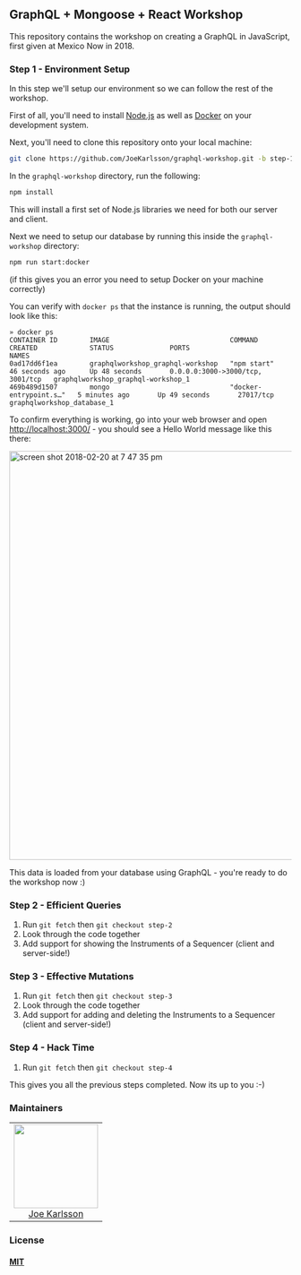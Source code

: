 ## GraphQL + Mongoose + React Workshop

This repository contains the workshop on creating a GraphQL in JavaScript, first given at Mexico Now in 2018.

### Step 1 - Environment Setup

In this step we'll setup our environment so we can follow the rest of the workshop.

First of all, you'll need to install [Node.js](https://nodejs.org/en/) as well as [Docker](https://www.docker.com/) on your development system.

Next, you'll need to clone this repository onto your local machine:

```bash
git clone https://github.com/JoeKarlsson/graphql-workshop.git -b step-1
```

In the `graphql-workshop` directory, run the following:

```bash
npm install
```

This will install a first set of Node.js libraries we need for both our server and client.

Next we need to setup our database by running this inside the `graphql-workshop` directory:

```bash
npm run start:docker
```

(if this gives you an error you need to setup Docker on your machine correctly)

You can verify with `docker ps` that the instance is running, the output should look like this:

```
» docker ps
CONTAINER ID        IMAGE                              COMMAND                  CREATED             STATUS              PORTS                              NAMES
0ad17dd6f1ea        graphqlworkshop_graphql-workshop   "npm start"              46 seconds ago      Up 48 seconds       0.0.0.0:3000->3000/tcp, 3001/tcp   graphqlworkshop_graphql-workshop_1
469b489d1507        mongo                              "docker-entrypoint.s…"   5 minutes ago       Up 49 seconds       27017/tcp                          graphqlworkshop_database_1
```

To confirm everything is working, go into your web browser and open [http://localhost:3000/](http://localhost:3000/) - you should see a Hello World message like this there:

<img width="730" alt="screen shot 2018-02-20 at 7 47 35 pm" src="https://user-images.githubusercontent.com/4650739/36458928-f395f8ca-1676-11e8-80f9-a9a5295c3d3b.png">

This data is loaded from your database using GraphQL - you're ready to do the workshop now :)

### Step 2 - Efficient Queries

1. Run `git fetch` then `git checkout step-2`
1. Look through the code together
1. Add support for showing the Instruments of a Sequencer (client and server-side!)

### Step 3 - Effective Mutations

1. Run `git fetch` then `git checkout step-3`
1. Look through the code together
1. Add support for adding and deleting the Instruments to a Sequencer (client and server-side!)

### Step 4 - Hack Time

1. Run `git fetch` then `git checkout step-4`

This gives you all the previous steps completed. Now its up to you :-)

### Maintainers

<table>
  <tbody>
    <tr>
      <td align="center">
        <img width="150 height="150"
        src="https://avatars.githubusercontent.com/JoeKarlsson?v=3">
        <br />
        <a href="https://github.com/JoeKarlsson">Joe Karlsson</a>
      </td>
    <tr>
  <tbody>
</table>

### License

#### [MIT](./LICENSE)

